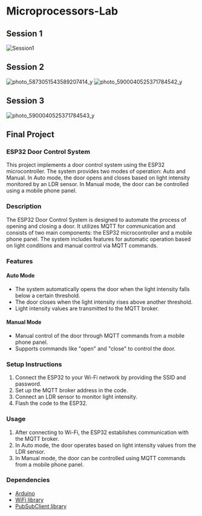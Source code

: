 # Microprocessors-Lab

## Session 1
![Session1](https://github.com/matinmonshizadeh/-Microprocessors-Lab/assets/96329489/1c8507e4-353f-4977-8f99-3ffa501369c5)


## Session 2
![photo_5873051543589207414_y](https://github.com/matinmonshizadeh/-Microprocessors-Lab/assets/96329489/bfc8e9b2-8c22-4574-a2ea-c437220380f7)
![photo_5900040525371784542_y](https://github.com/matinmonshizadeh/-Microprocessors-Lab/assets/96329489/8abc4bd1-3ce8-49d1-9cd7-b4cb4ee96b85)


## Session 3
![photo_5900040525371784543_y](https://github.com/matinmonshizadeh/-Microprocessors-Lab/assets/96329489/5534a41d-c1cc-4067-9f40-34faebf92c42)

## Final Project
### ESP32 Door Control System

This project implements a door control system using the ESP32 microcontroller. The system provides two modes of operation: Auto and Manual. In Auto mode, the door opens and closes based on light intensity monitored by an LDR sensor. In Manual mode, the door can be controlled using a mobile phone panel.

### Description

The ESP32 Door Control System is designed to automate the process of opening and closing a door. It utilizes MQTT for communication and consists of two main components: the ESP32 microcontroller and a mobile phone panel. The system includes features for automatic operation based on light conditions and manual control via MQTT commands.

### Features

#### Auto Mode

- The system automatically opens the door when the light intensity falls below a certain threshold.
- The door closes when the light intensity rises above another threshold.
- Light intensity values are transmitted to the MQTT broker.

#### Manual Mode

- Manual control of the door through MQTT commands from a mobile phone panel.
- Supports commands like "open" and "close" to control the door.

### Setup Instructions

1. Connect the ESP32 to your Wi-Fi network by providing the SSID and password.
2. Set up the MQTT broker address in the code.
3. Connect an LDR sensor to monitor light intensity.
4. Flash the code to the ESP32.

### Usage

1. After connecting to Wi-Fi, the ESP32 establishes communication with the MQTT broker.
2. In Auto mode, the door operates based on light intensity values from the LDR sensor.
3. In Manual mode, the door can be controlled using MQTT commands from a mobile phone panel.

### Dependencies

- [Arduino](https://www.arduino.cc/)
- [WiFi library](https://www.arduino.cc/en/Reference/WiFi)
- [PubSubClient library](https://pubsubclient.knolleary.net/)
